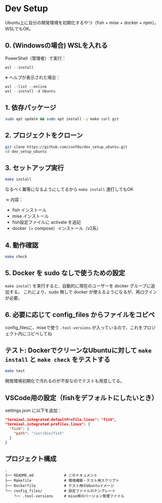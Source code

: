 # Dev Setup

Ubuntu上に自分の開発環境を初期化するやつ（fish + mise + docker + npm）。WSLでもOK。

## 0. (Windowsの場合) WSLを入れる

PowerShell（管理者）で実行：

```powershell
wsl --install
```


※ ヘルプが表示された場合：

```powershell
wsl --list --online
wsl --install -d Ubuntu
```

## 1. 依存パッケージ

```bash
sudo apt update && sudo apt install -y make curl git
```

## 2. プロジェクトをクローン

```bash
git clone https://github.com/conf8o/dev_setup_ubuntu.git
cd dev_setup_ubuntu
```

## 3. セットアップ実行

```bash
make install
```

なるべく冪等になるようにしてるから `make install` 連打してもOK

→ 内容：
- fish インストール
- mise インストール
- fish設定ファイルに activate を追記
- docker（+ compose）インストール（v2系）


## 4. 動作確認

```bash
make check
```

## 5. Docker を sudo なしで使うための設定

`make install` を実行すると、自動的に現在のユーザーを docker グループに追加する。
これにより、sudo 無しで docker が使えるようになるが、再ログインが必要。


## 6. 必要に応じて config_files からファイルをコピペ

config_filesに、miseで使う `.tool-versions` が入っているので、これをプロジェクト内にコピペしてね

## テスト: DockerでクリーンなUbuntuに対して `make install` と `make check` をテストする

```bash
make test
```

開発環境初期化で汚れるのが不安なのでテストも用意してる。

## VSCode用の設定（fishをデフォルトにしたいとき）

settings.json に以下を追加：

```json
"terminal.integrated.defaultProfile.linux": "fish",
"terminal.integrated.profiles.linux": {
  "fish": {
    "path": "/usr/bin/fish"
  }
}
```

## プロジェクト構成

```
.
├── README.md              # このドキュメント
├── Makefile               # 環境構築・テスト用スクリプト
├── Dockerfile             # テスト用のUbuntuイメージ
└── config_files/          # 設定ファイルのテンプレート
    └── .tool-versions     # mise用のバージョン管理ファイル
```